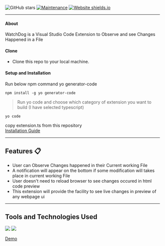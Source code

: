 ![GitHub stars](https://img.shields.io/github/stars/saksham2105/WatchDog) 
[![Maintenance](https://img.shields.io/badge/maintained-yes-green.svg)](https://github.com/saksham2105/WatchDog/commits/master)
[![Website shields.io](https://img.shields.io/badge/website-up-yellow)]()


----
#### About
WatchDog is a Visual Studio Code Extension to Observe and see Changes Happened in a File

#### Clone

- Clone this repo to your local machine.

#### Setup and Installation
Run below npm command yo generator-code
```shell
npm install -g yo generator-code

```
> Run yo code and choose which category of extension you want to build (I have selected typescript)
```shell
yo code

```
copy extension.ts from this repository<br/>
[Installation Guide](https://code.visualstudio.com/api/get-started/your-first-extension)

---
## Features 📋
* User can Observe Changes happened in their Current working File
* A notification will appear on the bottom if some modification will takes place in current working File
* User doesn't need to reload browser to see changes occured in html code preview
* This extension will provide the facility to see live changes in preview of any webpage ui
---

## Tools and Technologies Used 
![](https://img.shields.io/badge/TypeScript-%3C%2F%3E-blueviolet) ![](https://img.shields.io/badge/NodeJS-%3C%2F%3E-yellow) 

[Demo](https://www.youtube.com/watch?v=3gGhoZwYicg)

